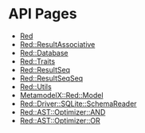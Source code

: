 API Pages
==========

- [Red](api/Red)
- [Red::ResultAssociative](api/Red/ResultAssociative)
- [Red::Database](api/Red/Database)
- [Red::Traits](api/Red/Traits)
- [Red::ResultSeq](api/Red/ResultSeq)
- [Red::ResultSeqSeq](api/Red/ResultSeqSeq)
- [Red::Utils](api/Red/Utils)
- [MetamodelX::Red::Model](api/MetamodelX/Red/Model)
- [Red::Driver::SQLite::SchemaReader](api/Red/Driver/SQLite/SchemaReader)
- [Red::AST::Optimizer::AND](api/Red/AST/Optimizer/AND)
- [Red::AST::Optimizer::OR](api/Red/AST/Optimizer/OR)
